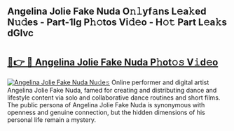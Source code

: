 ## Angelina Jolie Fake Nuda O𝚗𝚕yf𝚊ns L𝚎a𝚔ed N𝚞𝚍es - Part-1Ig P𝚑𝚘tos Vi𝚍𝚎o - H𝚘𝚝 Part L𝚎a𝚔s dGIvc

# <h2><a href="http://kfa9a3f.oniu.top/?m=Angelina+Jolie+Fake+Nuda">🔗👉 🔴 Angelina Jolie Fake Nuda P𝚑ot𝚘𝚜 V𝚒d𝚎o</a></h2>

[![Angelina Jolie Fake Nuda Nu𝚍e𝚜](https://i.imgur.com/0qMVB7G.gif)](http://kfa9a3f.oniu.top/?m=Angelina+Jolie+Fake+Nuda)
Online performer and digital artist Angelina Jolie Fake Nuda, famed for creating and distributing dance and lifestyle content via solo and collaborative dance routines and short films. The public persona of Angelina Jolie Fake Nuda is synonymous with openness and genuine connection, but the hidden dimensions of his personal life remain a mystery.  
